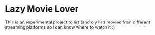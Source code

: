 # Lazy Movie Lover

This is an experimental project to list (and oly list) movies from different streaming platforms so I can know where to watch it :) 

